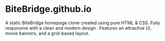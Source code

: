 # BiteBridge.github.io
A static BiteBridge homepage clone created using pure HTML &amp; CSS. Fully responsive with a clean and modern design . Features an attractive UI, movie banners, and a grid-based layout.
